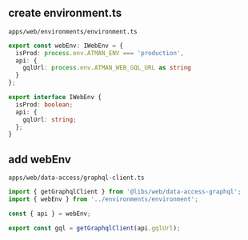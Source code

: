 ## create environment.ts

 `apps/web/environments/environment.ts`

```ts
export const webEnv: IWebEnv = {
  isProd: process.env.ATMAN_ENV === 'production',
  api: {
    gqlUrl: process.env.ATMAN_WEB_GQL_URL as string
  }
};

export interface IWebEnv {
  isProd: boolean;
  api: {
    gqlUrl: string;
  };
}
```

## add webEnv

 `apps/web/data-access/graphql-client.ts`

```ts
import { getGraphqlClient } from '@libs/web/data-access-graphql';
import { webEnv } from '../environments/environment';

const { api } = webEnv;

export const gql = getGraphqlClient(api.gqlUrl);
```
